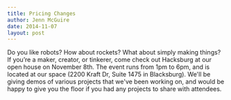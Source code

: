```yaml
---
title: Pricing Changes
author: Jenn McGuire
date: 2014-11-07
layout: post
---
```

Do you like robots? How about rockets? What about simply making things? If you’re a maker, creator, or tinkerer, come check out Hacksburg at our open house on November 8th. The event runs from 1pm to 6pm, and is located at our space (2200 Kraft Dr, Suite 1475 in Blacksburg). We'll be giving demos of various projects that we've been working on, and would be happy to give you the floor if you had any projects to share with attendees.
